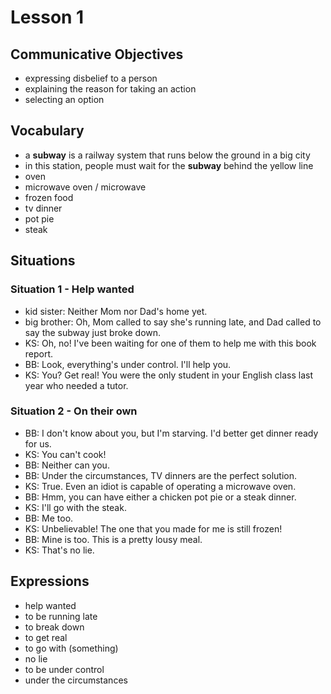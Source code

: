 # Lesson 1


## Communicative Objectives
- expressing disbelief to a person
- explaining the reason for taking an action
- selecting an option



## Vocabulary
- a **subway** is a railway system that runs below the ground in a big city
- in this station, people must wait for the **subway** behind the yellow line
- oven
- microwave oven / microwave
- frozen food
- tv dinner
- pot pie
- steak



## Situations
### Situation 1 - Help wanted
- kid sister: Neither Mom nor Dad's home yet.
- big brother: Oh, Mom called to say she's running late, and Dad called to say the subway just broke down.
- KS: Oh, no! I've been waiting for one of them to help me with this book report.
- BB: Look, everything's under control. I'll help you.
- KS: You? Get real! You were the only student in your English class last year who needed a tutor.

### Situation 2 - On their own
- BB: I don't know about you, but I'm starving. I'd better get dinner ready for us.
- KS: You can't cook!
- BB: Neither can you.
- BB: Under the circumstances, TV dinners are the perfect solution.
- KS: True. Even an idiot is capable of operating a microwave oven.
- BB: Hmm, you can have either a chicken pot pie or a steak dinner.
- KS: I'll go with the steak.
- BB: Me too.
- KS: Unbelievable! The one that you made for me is still frozen!
- BB: Mine is too. This is a pretty lousy meal.
- KS: That's no lie.


## Expressions
- help wanted
- to be running late
- to break down
- to get real
- to go with (something)
- no lie
- to be under control
- under the circumstances
